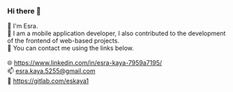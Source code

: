 ### Hi there 👋

<!--
**eskaya/eskaya** is a ✨ _special_ ✨ repository because its `README.md` (this file) appears on your GitHub profile.

Here are some ideas to get you started:

- 🔭 I’m currently working on ...
- 🌱 I’m currently learning ...
- 👯 I’m looking to collaborate on ...
- 🤔 I’m looking for help with ...
- 💬 Ask me about ...
- 📫 How to reach me: ...
- 😄 Pronouns: ...
- ⚡ Fun fact: ...
-->

💫 I'm Esra.<br>🔭 I am a mobile application developer, I also contributed to the development of the frontend of web-based projects.<br>💬 You can contact me using the links below.<br><br>🌐 https://www.linkedin.com/in/esra-kaya-7959a7195/<br>📫 esra.kaya.5255@gmail.com<br> 🌱 https://gitlab.com/eskaya1
